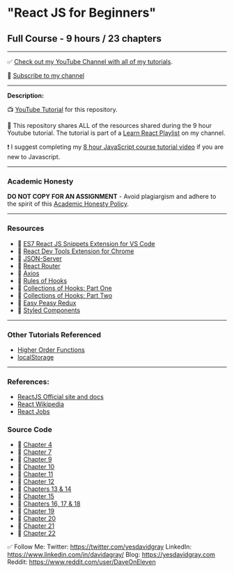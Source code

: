 # "React JS for Beginners" 
## Full Course - 9 hours / 23 chapters

---

✅ [Check out my YouTube Channel with all of my tutorials](https://www.youtube.com/DaveGrayTeachesCode).

🚩 [Subscribe to my channel](https://bit.ly/3nGHmNn)

---

**Description:**

📺 [YouTube Tutorial]() for this repository.

🚀 This repository shares ALL of the resources shared during the 9 hour Youtube tutorial. The tutorial is part of a [Learn React Playlist](https://www.youtube.com/playlist?list=PL0Zuz27SZ-6PrE9srvEn8nbhOOyxnWXfp) on my channel.  

❗ I suggest completing my [8 hour JavaScript course tutorial video](https://youtu.be/EfAl9bwzVZk) if you are new to Javascript.

---

### Academic Honesty

**DO NOT COPY FOR AN ASSIGNMENT** - Avoid plagiargism and adhere to the spirit of this [Academic Honesty Policy](https://www.freecodecamp.org/news/academic-honesty-policy/).

---

### Resources 
- 🔗 [ES7 React JS Snippets Extension for VS Code](https://marketplace.visualstudio.com/items?itemName=dsznajder.es7-react-js-snippets)
- 🔗 [React Dev Tools Extension for Chrome](https://chrome.google.com/webstore/detail/react-developer-tools/fmkadmapgofadopljbjfkapdkoienihi)
- 🔗 [JSON-Server](https://www.npmjs.com/package/json-server)
- 🔗 [React Router](https://reactrouter.com)
- 🔗 [Axios](https://www.npmjs.com/package/axios)
- 🔗 [Rules of Hooks](https://reactjs.org/docs/hooks-rules.html)
- 🔗 [Collections of Hooks: Part One](https://nikgraf.github.io/react-hooks/)
- 🔗 [Collections of Hooks: Part Two](https://www.npmjs.com/package/react-use)
- 🔗 [Easy Peasy Redux](https://easy-peasy.vercel.app/)
- 🔗 [Styled Components](https://styled-components.com/)

---

### Other Tutorials Referenced
- [Higher Order Functions](https://youtu.be/7BeT6lsudL4)
- [localStorage](https://youtu.be/zmFDvFwj6-8)

---

### References:
- [ReactJS Official site and docs](https://reactjs.org/)
- [React Wikipedia](https://en.wikipedia.org/wiki/React_(JavaScript_library))
- [React Jobs](https://www.ziprecruiter.com/candidate/search?search=react&location=)

### Source Code 
- 🔗 [Chapter 4](https://github.com/gitdagray/react_styling_components)
- 🔗 [Chapter 7](https://github.com/gitdagray/react_lists_keys)
- 🔗 [Chapter 9](https://github.com/gitdagray/react_controlled_inputs)
- 🔗 [Chapter 10](https://github.com/gitdagray/react_beginner_challenge)
- 🔗 [Chapter 11](https://github.com/gitdagray/react_useeffect)
- 🔗 [Chapter 12](https://github.com/gitdagray/react_json_server)
- 🔗 [Chapters 13 & 14](https://github.com/gitdagray/react_fetch_api_data)
- 🔗 [Chapter 15](https://github.com/gitdagray/react_fetch_data_challenge)
- 🔗 [Chapters 16, 17 & 18](https://github.com/gitdagray/learn_react_router)
- 🔗 [Chapter 19](https://github.com/gitdagray/react_axios_requests)
- 🔗 [Chapter 20](https://github.com/gitdagray/react_custom_hooks)
- 🔗 [Chapter 21](https://github.com/gitdagray/react_context)
- 🔗 [Chapter 22](https://github.com/gitdagray/easy_peasy_redux)


 


 
















 


✅ Follow Me:
Twitter: https://twitter.com/yesdavidgray
LinkedIn: https://www.linkedin.com/in/davidagray/
Blog: https://yesdavidgray.com
Reddit: https://www.reddit.com/user/DaveOnEleven

